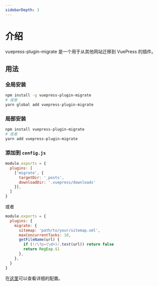 ```yaml
---
sidebarDepth: 3
---
```


# 介绍

vuepress-plugin-migrate 是一个用于从其他网站迁移到 VuePress 的插件。

## 用法

### 全局安装

```bash
npm install -g vuepress-plugin-migrate
# 或者
yarn global add vuepress-plugin-migrate
```

### 局部安装

```bash
npm install vuepress-plugin-migrate
# 或者
yarn add vuepress-plugin-migrate
```

### 添加到 `config.js`

```js
module.exports = {
  plugins: [
    ['migrate', {
      targetDir: '_posts',
      downloadDir: '.vuepress/downloads'
    }],
  ]
}
```
或者
```js
module.exports = {
  plugins: {
    migrate: {
      sitemap: 'path/to/your/sitemap.xml',
      maxConcurrentTasks: 10,
      getFileName(url) {
        if (!/\?p=(\d+)/.test(url)) return false
        return RegExp.$1
      },
    },
  }
}
```

在[这里](./config.md)可以查看详细的配置。